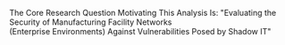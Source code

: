 The Core Research Question Motivating This Analysis Is: 
"Evaluating the Security of Manufacturing Facility Networks        
(Enterprise Environments) Against Vulnerabilities Posed by Shadow IT"

